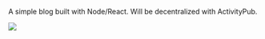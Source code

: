 A simple blog built with Node/React. Will be decentralized with ActivityPub.

![](https://raw.githubusercontent.com/raymestalez/vertex/master/assets/screenshot1.png)
